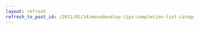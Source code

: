 ```yaml
---
layout: refresh
refresh_to_post_id: /2011/02/14/monodevelop-tips-completion-list-categories
---
```

